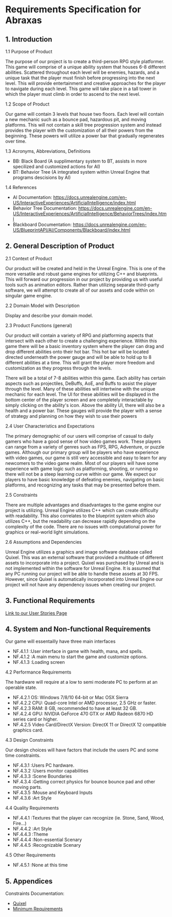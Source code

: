 
# Requirements Specification for Abraxas
## 1. Introduction
1.1 Purpose of Product

The purpose of our project is to create a third-person RPG style platformer. This game will comprise of a unique ability system that houses 6-8 different abilities. Scattered throughout each level will be enemies, hazards, and a unique task that the player must finish before progressing into the next level. This will provide entertainment and creative approaches for the player to navigate during each level. This game will take place in a tall tower in which the player must climb in order to ascend to the next level. 

1.2 Scope of Product

Our game will contain 3 levels that house two floors. Each level will contain a new mechanic such as a bounce pad, hazardous pit, and moving platforms. This will not contain a skill tree progression system and instead provides the player with the customization of all their powers from the beginning. These powers will utilize a power bar that gradually regenerates over time. 

1.3 Acronyms, Abbreviations, Definitions

- BB: Black Board (A supplimentary system to BT, assists in more specilized and customized actions for AI)
- BT: Behavior Tree (A integrated system within Unreal Engine that programs descisions by AI)

1.4 References

- AI Documentation: https://docs.unrealengine.com/en-US/InteractiveExperiences/ArtificialIntelligence/index.html
- Behavior Tree Documentation: https://docs.unrealengine.com/en-US/InteractiveExperiences/ArtificialIntelligence/BehaviorTrees/index.html 
- Blackboard Documentation: https://docs.unrealengine.com/en-US/BlueprintAPI/AI/Components/Blackboard/index.html

## 2. General Description of Product

2.1 Context of Product

Our product will be created and held in the Unreal Engine.  This is one of the more versatile and robust game engines for utilizing C++ and blueprints. This will forward our progression in our project by providing us with useful tools such as animation editors. Rather than utilizing separate third-party software, we will attempt to create all of our assets and code within on singular game engine. 

2.2 Domain Model with Description

Display and describe your domain model.

2.3 Product Functions (general)

Our product will contain a variety of RPG and platforming aspects that intersect with each other to create a challenging experience. Within this game there will be a basic inventory system where the player can drag and drop different abilities onto their hot bar. This hot bar will be located directed underneath the power gauge and will be able to hold up to 8 different abilities at a time. This will grant the player more freedom and customization as they progress through the levels.

There will be a total of 7-8 abilities within this game. Each ability has certain aspects such as projectiles, DeBuffs, AoE, and Buffs to assist the player through the level. Many of these abilities will intertwine with the unique mechanic for each level. The UI for these abilities will be displayed in the bottom center of the player screen and are completely interactable by simply clicking on the ability's icon. Above the ability UI, there will also be a health and a power bar. These gauges will provide the player with a sense of strategy and planning on how they wish to use their powers


2.4 User Characteristics and Expectations

The primary demographic of our users will comprise of casual to daily gamers who have a good sense of how video games work. These players can range from a variety of genres such as FPS, RPG, Adventure, or puzzle games. Although our primary group will be players who have experience with video games, our game is still very accessible and easy to learn for any newcomers to the video game realm. Most of our players will have some experience with game logic such as platforming, shooting, or running so there will not be a steep learning curve within our game. We expect our players to have basic knowledge of defeating enemies, navigating on basic platforms, and recognizing any tasks that may be presented before them.

2.5 Constraints

There are multiple advantages and disadvantages to the game engine our project is utilizing. Unreal Engine utilizes C++ which can create difficulty with readability. This also correlates to the blueprint system which also utilizes C++, but the readability can decrease rapidly depending on the complexity of the code. There are no issues with computational power for graphics or real-world light simulations. 

2.6 Assumptions and Dependencies

Unreal Engine utilizes a graphics and image software database called Quixel. This was an external software that provided a multitude of different assets to incorporate into a project. Quixel was purchased by Unreal and is not implemented within the software for Unreal Engine. It is assumed that any PC running our project will be able to handle these assets at 30 FPS. However, since Quixel is automatically incorporated into Unreal Engine our project will not have any dependency issues when creating our project. 

## 3. Functional Requirements

[Link to our User Stories Page](https://isaias66.github.io/Abraxas/userstories)

## 4. System and Non-functional Requirements

Our game will essentailly have three main interfaces

- NF.4.1.1 :User interface in game with health, mana, and spells.
- NF.4.1.2 :A main menu to start the game and customize options.
- NF.4.1.3 :Loading screen

4.2 Performance Requirements

The hardware will require at a low to semi moderate PC to perform at an operable state. 

- NF.4.2.1 OS: Windows 7/8/10 64-bit or Mac OSX Sierra
- NF.4.2.2 CPU: Quad-core Intel or AMD processor, 2.5 GHz or faster.
- NF.4.2.3 RAM: 8 GB, recommended to have at least 32 GB.
- NF.4.2.4 GPU: NVIDIA GeForce 470 GTX or AMD Radeon 6870 HD series card or higher.
- NF.4.2.5 Video Card/DirectX Version: DirectX 11 or DirectX 12 compatible graphics card.

4.3 Design Constraints

Our design choices will have factors that include the users PC and some time constraints.
 
- NF.4.3.1 :Users PC hardware.
- NF.4.3.2 :Users monitor capabilities
- NF.4.3.3 :Scene Boundaries
- NF.4.3.4 :Getting correct physics for bounce bounce pad and other moving parts.
- NF.4.3.5 :Mouse and Keyboard Inputs
- NF.4.3.6 :Art Style

4.4 Quality Requirements

- NF.4.4.1 :Textures that the player can recognize (ie. Stone, Sand, Wood, Fire...)
- NF.4.4.2 :Art Style
- NF.4.4.3 :Theme 
- NF.4.4.4 :Non-essential Scenary
- NF.4.4.5 :Recognizable Scenary
 
4.5 Other Requirements

- NF.4.5.1 :None at this time

## 5. Appendices

Constraints Documentation:

- [Quixel](https://www.unrealengine.com/en-US/blog/unreal-engine-4-24-to-ship-with-free-quixel-megascans-unreal-studio-features-and-more)
- [Minimum Requirements](https://docs.unrealengine.com/en-US/Basics/RecommendedSpecifications/index.html)

